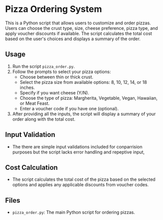 # Pizza Ordering System

This is a Python script that allows users to customize and order pizzas. Users can choose the crust type, size, cheese preference, pizza type, and apply voucher discounts if available. The script calculates the total cost based on the user's choices and displays a summary of the order.

## Usage

1. Run the script `pizza_order.py`.
2. Follow the prompts to select your pizza options:
   - Choose between thin or thick crust.
   - Select the pizza size from available options: 8, 10, 12, 14, or 18 inches.
   - Specify if you want cheese (Y/N).
   - Choose the type of pizza: Margherita, Vegetable, Vegan, Hawaiian, or Meat Feast.
   - Enter a voucher code if you have one (optional).
3. After providing all the inputs, the script will display a summary of your order along with the total cost.

## Input Validation

- The there are simple input validations included for conparrision purposes but the script lacks error handling and repeptive input,
## Cost Calculation

- The script calculates the total cost of the pizza based on the selected options and applies any applicable discounts from voucher codes.

## Files

- `pizza_order.py`: The main Python script for ordering pizzas.

